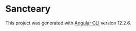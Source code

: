 # Sancteary

This project was generated with [Angular CLI](https://github.com/angular/angular-cli) version 12.2.6.
